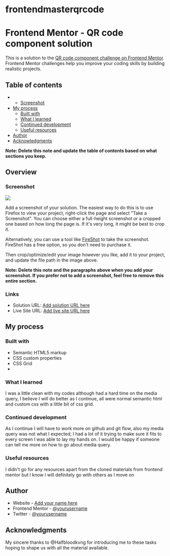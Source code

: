# frontendmasterqrcode
# Frontend Mentor - QR code component solution

This is a solution to the [QR code component challenge on Frontend Mentor](https://www.frontendmentor.io/challenges/qr-code-component-iux_sIO_H). Frontend Mentor challenges help you improve your coding skills by building realistic projects. 

## Table of contents

- 
  - [Screenshot](#screenshot)
- [My process](#my-process)
  - [Built with](#built-with)
  - [What I learned](#what-i-learned)
  - [Continued development](#continued-development)
  - [Useful resources](#useful-resources)
- [Author](#author)
- [Acknowledgments](#acknowledgments)

**Note: Delete this note and update the table of contents based on what sections you keep.**

## Overview

### Screenshot

![](./images/qrcode.PNG)

Add a screenshot of your solution. The easiest way to do this is to use Firefox to view your project, right-click the page and select "Take a Screenshot". You can choose either a full-height screenshot or a cropped one based on how long the page is. If it's very long, it might be best to crop it.

Alternatively, you can use a tool like [FireShot](https://getfireshot.com/) to take the screenshot. FireShot has a free option, so you don't need to purchase it. 

Then crop/optimize/edit your image however you like, add it to your project, and update the file path in the image above.

**Note: Delete this note and the paragraphs above when you add your screenshot. If you prefer not to add a screenshot, feel free to remove this entire section.**

### Links

- Solution URL: [Add solution URL here](https://github.com/chimeziesolomon/frontendmasterqrcode)
- Live Site URL: [Add live site URL here](https://keen-kare-d695b5.netlify.app/)

## My process

### Built with

- Semantic HTML5 markup
- CSS custom properties
- CSS Grid
- 



### What I learned

I was a little clean with my codes although had a hard time on the media query, I believe I will do better as I continue,
all were normal semantic html and custom css with a little bit of css grid.




### Continued development

As I continue I will have to work more on github and git flow, also my media query was not what I expected; I had a lot of it trying to make sure it fits to every screen I was able to lay my hands on. I would be happy if someone can tell me more on how to go about media query.



### Useful resources

I didn't go for any resources apart from the cloned materials from frontend mentor but I know I will definitely go with others as I move on


## Author

- Website - [Add your name here](https://www.your-site.com)
- Frontend Mentor - [@yourusername](https://www.frontendmentor.io/profile/chimeziesolomon)
- Twitter - [@yourusername](https://twitter.com/6e3c25b935fd489)



## Acknowledgments

My sincere thanks to @Halfbloodkvng for introducing me to these tasks hoping to shape us with all the material available.


